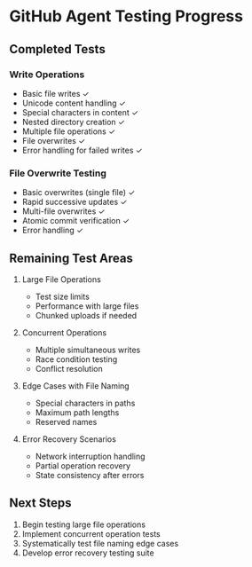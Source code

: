 # GitHub Agent Testing Progress

## Completed Tests

### Write Operations
- Basic file writes ✓
- Unicode content handling ✓
- Special characters in content ✓
- Nested directory creation ✓
- Multiple file operations ✓
- File overwrites ✓
- Error handling for failed writes ✓

### File Overwrite Testing
- Basic overwrites (single file) ✓
- Rapid successive updates ✓
- Multi-file overwrites ✓
- Atomic commit verification ✓
- Error handling ✓

## Remaining Test Areas

1. Large File Operations
   - Test size limits
   - Performance with large files
   - Chunked uploads if needed

2. Concurrent Operations
   - Multiple simultaneous writes
   - Race condition testing
   - Conflict resolution

3. Edge Cases with File Naming
   - Special characters in paths
   - Maximum path lengths
   - Reserved names

4. Error Recovery Scenarios
   - Network interruption handling
   - Partial operation recovery
   - State consistency after errors

## Next Steps
1. Begin testing large file operations
2. Implement concurrent operation tests
3. Systematically test file naming edge cases
4. Develop error recovery testing suite